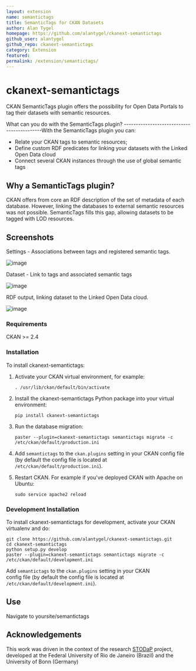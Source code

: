 ```yaml
---
layout: extension
name: semantictags
title: SemanticTags for CKAN Datasets
author: Alan Tygel
homepage: https://github.com/alantygel/ckanext-semantictags
github_user: alantygel
github_repo: ckanext-semantictags
category: Extension
featured: 
permalink: /extension/semantictags/
---
```



ckanext-semantictags
====================

CKAN SemanticTags plugin offers the possibility for Open Data Portals to tag their datasets with semantic resources.

What can you do with the SemanticTags plugin? -------------------------------------------With the SemanticTags plugin you can:

-   Relate your CKAN tags to semantic resources;
-   Define custom RDF predicates for linking your datasets with the Linked Open Data cloud
-   Connect several CKAN instances through the use of global semantic tags

Why a SemanticTags plugin?
--------------------------

CKAN offers from core an RDF description of the set of metadata of each database. However, linking the databases to external semantic resources was not possible. SemanticTags fills this gap, allowing datasets to be tagged with LOD resources.

Screenshots
-----------

Settings - Associations between tags and registered semantic tags.

![image](http://stodap.org/tags/images/9/97/CKAN_Semantictags_Plugin.png)

Dataset - Link to tags and associated semantic tags

![image](http://stodap.org/tags/images/0/0c/CKAN_Semantictags_Plugin_-_Dataset.png)

RDF output, linking dataset to the Linked Open Data cloud.

![image](http://stodap.org/tags/images/2/2a/CKAN_Semantictags_Plugin_-_RDF.png)

### Requirements

CKAN &gt;= 2.4

### Installation

To install ckanext-semantictags:

1.  Activate your CKAN virtual environment, for example:

        . /usr/lib/ckan/default/bin/activate

2.  Install the ckanext-semantictags Python package into your virtual environment:

        pip install ckanext-semantictags

3.  Run the database migration:

        paster --plugin=ckanext-semantictags semantictags migrate -c /etc/ckan/default/production.ini   

4.  Add `semantictags` to the `ckan.plugins` setting in your CKAN config file (by default the config file is located at `/etc/ckan/default/production.ini`).
5.  Restart CKAN. For example if you've deployed CKAN with Apache on Ubuntu:

        sudo service apache2 reload

### Development Installation

To install ckanext-semantictags for development, activate your CKAN virtualenv and do:

    git clone https://github.com/alantygel/ckanext-semantictags.git
    cd ckanext-semantictags
    python setup.py develop
    paster --plugin=ckanext-semantictags semantictags migrate -c /etc/ckan/default/development.ini

Add `semantictags` to the `ckan.plugins` setting in your CKAN  
config file (by default the config file is located at `/etc/ckan/default/development.ini`).

Use
---

Navigate to yoursite/semantictags

Acknowledgements
----------------

This work was driven in the context of the research [STODaP](http://stodap.org/) project, developed at the Federal University of Rio de Janeiro (Brazil) and the University of Bonn (Germany)

